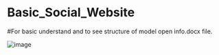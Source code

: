 # Basic_Social_Website

#For basic understand and to see structure of model open info.docx file.

![image](https://user-images.githubusercontent.com/79803781/172414485-ee431c85-3544-4ac2-b852-52ee6a8f11ae.png)
